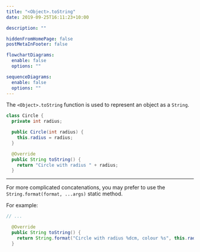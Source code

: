 ```yaml
---
title: "<Object>.toString"
date: 2019-09-25T16:11:23+10:00

description: ""

hiddenFromHomePage: false
postMetaInFooter: false

flowchartDiagrams:
  enable: false
  options: ""

sequenceDiagrams:
  enable: false
  options: ""
---
```


The `<Object>.toString` function is used to represent an object as a `String`.

```java
class Circle {
  private int radius;

  public Circle(int radius) {
    this.radius = radius;
  }

  @Override
  public String toString() {
    return "Circle with radius " + radius;
  }
```

---

For more complicated concatenations, you may prefer to use the `String.format(format, ...args)` static method.

For example:

```java
// ...

  @Override
  public String toString() {
    return String.format("Circle with radius %dcm, colour %s", this.radius, this.colour);
  }
```

